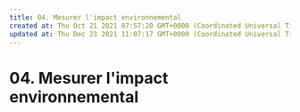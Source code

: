 ```yaml
---
title: 04. Mesurer l'impact environnemental
created at: Thu Oct 21 2021 07:57:20 GMT+0000 (Coordinated Universal Time)
updated at: Thu Dec 23 2021 11:07:17 GMT+0000 (Coordinated Universal Time)
---
```


# 04. Mesurer l'impact environnemental
